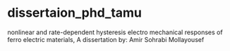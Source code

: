 # dissertaion_phd_tamu
nonlinear and rate-dependent hysteresis electro mechanical responses of ferro electric materials, A dissertation by: Amir Sohrabi Mollayousef
